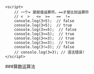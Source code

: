 ###
	<script>
		// 一个= 是赋值运算符，==才是比较运算符
		// <  >   <=  >=   ==  !=
		console.log(3>5);  // false
		console.log(3<5);  // true
		console.log(3>=5);  // false
		console.log(3<=5);  // true
		console.log(3<=3);  // true
		console.log(3==3);  // true
		console.log(3!=3); // false
		// console.log(3=3); // 语法错误!
	</script>
###算数运算法
	<script>
		var a = 3;
		var b = 5;
		var c = '10';
		var name = '张三';
		var fontName = '尼古拉斯';
		console.log(a+b);//8
		console.log(a-b);//-2
		console.log(a*b); //15
		console.log(a/b);//.6
		//求余数
		console.log(a%b);//...3  注意

		console.log('=========');
		// + 其他作用
			// 1. + 数字类型相加==> 数字求和
			// 2. number类型+ string类型 ==> 拼接 string类型
			// 3. string类型 直接拼接
		console.log(a+name);// 3张三
		console.log(typeof (a+name)); .//string
		console.log(fontName+'·'+name);//尼古拉斯.张三
		// - 特殊 
			// number-字符串number可以把stirng转换为number运算
		console.log(a-c); // -7
		console.log(a+c); // 310 新手注意

		// /和% 两个运算符 自己验证
		console.log(3/0);  // Infinity  无限大
		console.log(3-'张三'); // NaN  ; not a number 提示缩写
		console.log(NaN == NaN); // false  
		console.log(3*(5-2)); // 9
